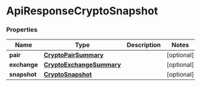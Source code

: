# ApiResponseCryptoSnapshot

### Properties
Name | Type | Description | Notes
------------ | ------------- | ------------- | -------------
**pair** | [**CryptoPairSummary**](CryptoPairSummary.md) |  | [optional] 
**exchange** | [**CryptoExchangeSummary**](CryptoExchangeSummary.md) |  | [optional] 
**snapshot** | [**CryptoSnapshot**](CryptoSnapshot.md) |  | [optional] 



